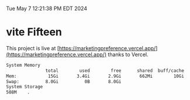 Tue May  7 12:21:38 PM EDT 2024

# vite Fifteen


This project is live at [https://marketingpreference.vercel.app/](https://marketingpreference.vercel.app/) thanks to Vercel.

```bash
System Memory
               total        used        free      shared  buff/cache   available
Mem:            15Gi       3.4Gi       2.9Gi       662Mi        10Gi        11Gi
Swap:          8.0Gi          0B       8.0Gi
System Storage
508M	.
```
